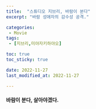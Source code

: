 ```yaml
---
title:  "스튜디오 지브리, 바람이 분다"
excerpt: "바람 성애자의 감수성 공격."

categories:
 - Movie
tags:
 - [지브리,미야자키하야오]

toc: true
toc_sticky: true

date: 2022-11-27
last_modified_at: 2022-11-27

---
```


#### 바람이 분다, 살아야겠다.
